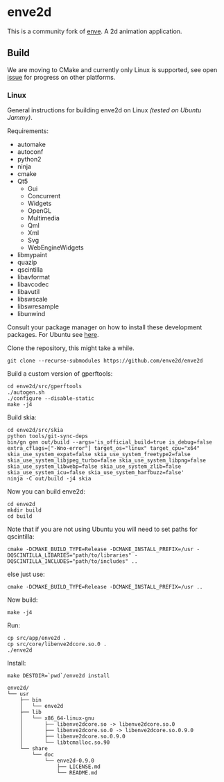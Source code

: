 # enve2d

This is a community fork of [enve](https://github.com/MaurycyLiebner/enve). A 2d animation application.

## Build

We are moving to CMake and currently only Linux is supported, see open [issue](https://github.com/enve2d/enve2d/issues/1) for progress on other platforms.

### Linux

General instructions for building enve2d on Linux *(tested on Ubuntu Jammy)*.

Requirements:

* automake
* autoconf
* python2
* ninja
* cmake
* Qt5
    * Gui
    * Concurrent
    * Widgets
    * OpenGL
    * Multimedia
    * Qml
    * Xml
    * Svg
    * WebEngineWidgets
* libmypaint
* quazip
* qscintilla
* libavformat
* libavcodec
* libavutil
* libswscale
* libswresample
* libunwind

Consult your package manager on how to install these development packages. For Ubuntu see [here](docs/build_ubuntu.sh).

Clone the repository, this might take a while.

```
git clone --recurse-submodules https://github.com/enve2d/enve2d
```

Build a custom version of gperftools:

```
cd enve2d/src/gperftools
./autogen.sh
./configure --disable-static
make -j4
```

Build skia:

```
cd enve2d/src/skia
python tools/git-sync-deps
bin/gn gen out/build --args='is_official_build=true is_debug=false extra_cflags=["-Wno-error"] target_os="linux" target_cpu="x64" skia_use_system_expat=false skia_use_system_freetype2=false skia_use_system_libjpeg_turbo=false skia_use_system_libpng=false skia_use_system_libwebp=false skia_use_system_zlib=false skia_use_system_icu=false skia_use_system_harfbuzz=false'
ninja -C out/build -j4 skia
```

Now you can build enve2d:

```
cd enve2d
mkdir build
cd build
```

Note that if you are not using Ubuntu you will need to set paths for qscintilla:

```
cmake -DCMAKE_BUILD_TYPE=Release -DCMAKE_INSTALL_PREFIX=/usr -DQSCINTILLA_LIBARIES="path/to/libraries" -DQSCINTILLA_INCLUDES="path/to/includes" ..
```

else just use:

```
cmake -DCMAKE_BUILD_TYPE=Release -DCMAKE_INSTALL_PREFIX=/usr ..
```

Now build:

```
make -j4
```

Run:

```
cp src/app/enve2d .
cp src/core/libenve2dcore.so.0 .
./enve2d
```

Install:

```
make DESTDIR=`pwd`/enve2d install 
```

```
enve2d/
└── usr
    ├── bin
    │   └── enve2d
    ├── lib
    │   └── x86_64-linux-gnu
    │       ├── libenve2dcore.so -> libenve2dcore.so.0
    │       ├── libenve2dcore.so.0 -> libenve2dcore.so.0.9.0
    │       ├── libenve2dcore.so.0.9.0
    │       └── libtcmalloc.so.90
    └── share
        └── doc
            └── enve2d-0.9.0
                ├── LICENSE.md
                └── README.md
```
